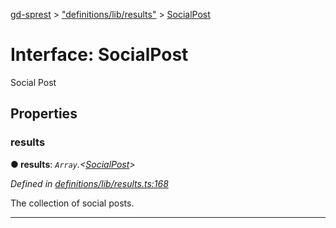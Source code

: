 [gd-sprest](../README.md) > ["definitions/lib/results"](../modules/_definitions_lib_results_.md) > [SocialPost](../interfaces/_definitions_lib_results_.socialpost.md)



# Interface: SocialPost


Social Post


## Properties
<a id="results"></a>

###  results

**●  results**:  *`Array`.<[SocialPost](_definitions_lib_results_.socialpost.md)>* 

*Defined in [definitions/lib/results.ts:168](https://github.com/gunjandatta/sprest/blob/3de79f1/src/definitions/lib/results.ts#L168)*



The collection of social posts.




___


